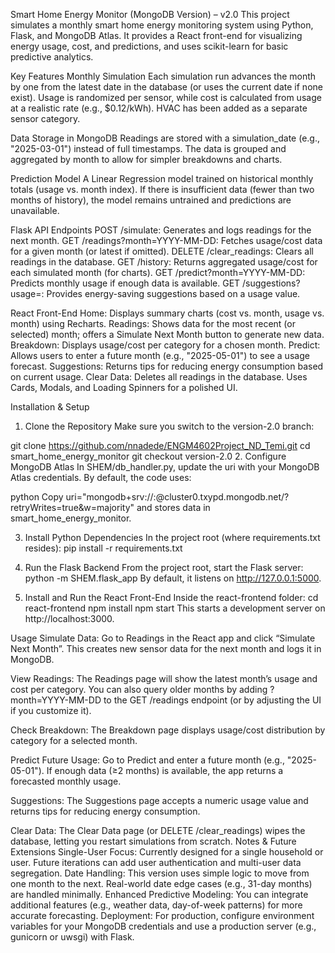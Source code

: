 Smart Home Energy Monitor (MongoDB Version) – v2.0
This project simulates a monthly smart home energy monitoring system using Python, Flask, and MongoDB Atlas. It provides a React front-end for visualizing energy usage, cost, and predictions, and uses scikit-learn for basic predictive analytics.

Key Features
Monthly Simulation
Each simulation run advances the month by one from the latest date in the database (or uses the current date if none exist).
Usage is randomized per sensor, while cost is calculated from usage at a realistic rate (e.g., $0.12/kWh).
HVAC has been added as a separate sensor category.


Data Storage in MongoDB
Readings are stored with a simulation_date (e.g., "2025-03-01") instead of full timestamps.
The data is grouped and aggregated by month to allow for simpler breakdowns and charts.


Prediction Model
A Linear Regression model trained on historical monthly totals (usage vs. month index).
If there is insufficient data (fewer than two months of history), the model remains untrained and predictions are unavailable.


Flask API Endpoints
POST /simulate: Generates and logs readings for the next month.
GET /readings?month=YYYY-MM-DD: Fetches usage/cost data for a given month (or latest if omitted).
DELETE /clear_readings: Clears all readings in the database.
GET /history: Returns aggregated usage/cost for each simulated month (for charts).
GET /predict?month=YYYY-MM-DD: Predicts monthly usage if enough data is available.
GET /suggestions?usage=<float>: Provides energy-saving suggestions based on a usage value.


React Front-End
Home: Displays summary charts (cost vs. month, usage vs. month) using Recharts.
Readings: Shows data for the most recent (or selected) month; offers a Simulate Next Month button to generate new data.
Breakdown: Displays usage/cost per category for a chosen month.
Predict: Allows users to enter a future month (e.g., "2025-05-01") to see a usage forecast.
Suggestions: Returns tips for reducing energy consumption based on current usage.
Clear Data: Deletes all readings in the database.
Uses Cards, Modals, and Loading Spinners for a polished UI.


Installation & Setup
1. Clone the Repository
Make sure you switch to the version-2.0 branch:

git clone https://github.com/nnadede/ENGM4602Project_ND_Temi.git
cd smart_home_energy_monitor
git checkout version-2.0
2. Configure MongoDB Atlas
In SHEM/db_handler.py, update the uri with your MongoDB Atlas credentials. By default, the code uses:

python
Copy
uri="mongodb+srv://<USERNAME>:<PASSWORD>@cluster0.txypd.mongodb.net/?retryWrites=true&w=majority"
and stores data in smart_home_energy_monitor.

3. Install Python Dependencies
In the project root (where requirements.txt resides):
pip install -r requirements.txt

4. Run the Flask Backend
From the project root, start the Flask server:
python -m SHEM.flask_app
By default, it listens on http://127.0.0.1:5000.

5. Install and Run the React Front-End
Inside the react-frontend folder:
cd react-frontend
npm install
npm start
This starts a development server on http://localhost:3000.

Usage
Simulate Data:
Go to Readings in the React app and click “Simulate Next Month”.
This creates new sensor data for the next month and logs it in MongoDB.

View Readings:
The Readings page will show the latest month’s usage and cost per category.
You can also query older months by adding ?month=YYYY-MM-DD to the GET /readings endpoint (or by adjusting the UI if you customize it).

Check Breakdown:
The Breakdown page displays usage/cost distribution by category for a selected month.

Predict Future Usage:
Go to Predict and enter a future month (e.g., "2025-05-01").
If enough data (≥2 months) is available, the app returns a forecasted monthly usage.

Suggestions:
The Suggestions page accepts a numeric usage value and returns tips for reducing energy consumption.

Clear Data:
The Clear Data page (or DELETE /clear_readings) wipes the database, letting you restart simulations from scratch.
Notes & Future Extensions
Single-User Focus: Currently designed for a single household or user. Future iterations can add user authentication and multi-user data segregation.
Date Handling: This version uses simple logic to move from one month to the next. Real-world date edge cases (e.g., 31-day months) are handled minimally.
Enhanced Predictive Modeling: You can integrate additional features (e.g., weather data, day-of-week patterns) for more accurate forecasting.
Deployment: For production, configure environment variables for your MongoDB credentials and use a production server (e.g., gunicorn or uwsgi) with Flask.
